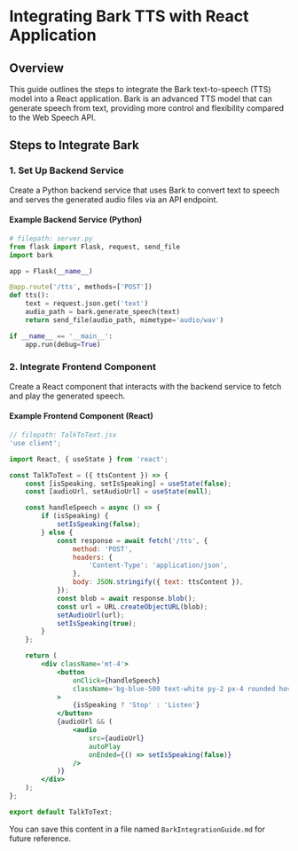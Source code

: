 # Integrating Bark TTS with React Application

## Overview

This guide outlines the steps to integrate the Bark text-to-speech (TTS) model into a React application. Bark is an advanced TTS model that can generate speech from text, providing more control and flexibility compared to the Web Speech API.

## Steps to Integrate Bark

### 1. Set Up Backend Service

Create a Python backend service that uses Bark to convert text to speech and serves the generated audio files via an API endpoint.

#### Example Backend Service (Python)

```python
# filepath: server.py
from flask import Flask, request, send_file
import bark

app = Flask(__name__)

@app.route('/tts', methods=['POST'])
def tts():
    text = request.json.get('text')
    audio_path = bark.generate_speech(text)
    return send_file(audio_path, mimetype='audio/wav')

if __name__ == '__main__':
    app.run(debug=True)
```

### 2. Integrate Frontend Component

Create a React component that interacts with the backend service to fetch and play the generated speech.

#### Example Frontend Component (React)

```jsx
// filepath: TalkToText.jsx
'use client';

import React, { useState } from 'react';

const TalkToText = ({ ttsContent }) => {
	const [isSpeaking, setIsSpeaking] = useState(false);
	const [audioUrl, setAudioUrl] = useState(null);

	const handleSpeech = async () => {
		if (isSpeaking) {
			setIsSpeaking(false);
		} else {
			const response = await fetch('/tts', {
				method: 'POST',
				headers: {
					'Content-Type': 'application/json',
				},
				body: JSON.stringify({ text: ttsContent }),
			});
			const blob = await response.blob();
			const url = URL.createObjectURL(blob);
			setAudioUrl(url);
			setIsSpeaking(true);
		}
	};

	return (
		<div className='mt-4'>
			<button
				onClick={handleSpeech}
				className='bg-blue-500 text-white py-2 px-4 rounded hover:bg-blue-600 transition duration-300'
			>
				{isSpeaking ? 'Stop' : 'Listen'}
			</button>
			{audioUrl && (
				<audio
					src={audioUrl}
					autoPlay
					onEnded={() => setIsSpeaking(false)}
				/>
			)}
		</div>
	);
};

export default TalkToText;
```

You can save this content in a file named `BarkIntegrationGuide.md` for future reference.
